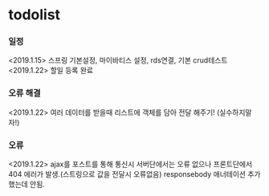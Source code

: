 # todolist

<h3>일정</h3>

<2019.1.15> 스프링 기본설정, 마이바티스 설정, rds연결, 기본 crud테스트
<2019.1.22> 할일 등록 완료 

<h3>오류 해결</h3>
<2019.1.22> 여러 데이터를 받을때 리스트에 객체를 담아 전달 해주기! (실수하지말자!)

<h3>오류</h3>
<2019.1.22> ajax를 포스트를 통해 통신시 서버단에서는 오류 없으나 프론트단에서 404 에러가 발생.(스트링으로 값을 전달시 오류없음)
responsebody 애너테이션 추가 했는데 안됨.
